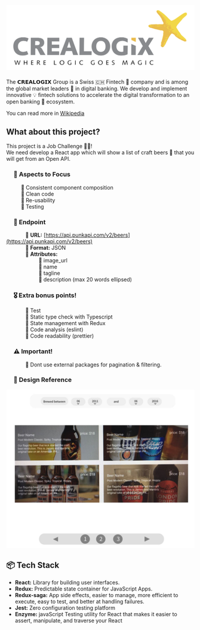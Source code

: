 ![Crealogix](./src/assets/logo.svg)
---
The 𝗖𝗥𝗘𝗔𝗟𝗢𝗚𝗜𝗫 Group is a Swiss :switzerland: Fintech :100: company and is among the global market leaders :1st_place_medal: in digital banking. We develop and implement innovative :bulb: fintech solutions to accelerate the digital transformation to an open banking :bank: ecosystem.

You can read more in [Wikipedia](https://de.wikipedia.org/wiki/Crealogix)

## What about this project?
This project is a Job Challenge :man_technologist:!  
We need develop a React app which will show a list of craft beers :beers: that you will get from an Open API.
   
###      :dart: Aspects to Focus
          :radio_button: Consistent component composition  
          :radio_button: Clean code  
          :radio_button: Re-usability  
          :radio_button: Testing  

###      :pushpin: Endpoint
             :radio_button: **URL:** [https://api.punkapi.com/v2/beers](https://api.punkapi.com/v2/beers)  
             :radio_button: **Format:** JSON  
             :radio_button: **Attributes:**   
                      :small_blue_diamond: image_url  
                      :small_blue_diamond: name  
                      :small_blue_diamond: tagline  
                      :small_blue_diamond: description (max 20 words ellipsed)  

###      :medal_military: Extra bonus points!
             :radio_button: Test  
             :radio_button: Static type check with Typescript  
             :radio_button: State management with Redux  
             :radio_button: Code analysis (eslint)  
             :radio_button: Code readability (prettier)

###      :warning: Important!
             :radio_button: Dont use external packages for pagination & filtering.

###      :art: Design Reference
![Screenshot](./challenge/screen.jpg)


## :package: Tech Stack
* **React:** Library for building user interfaces.
* **Redux:** Predictable state container for JavaScript Apps.
* **Redux-saga:** App side effects, easier to manage, more efficient to execute, easy to test, and better at handling failures.
* **Jest:** Zero configuration testing platform
* **Enzyme:** javaScript Testing utility for React that makes it easier to assert, manipulate, and traverse your React 